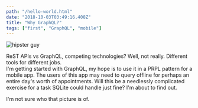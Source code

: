 ```yaml
---
path: "/hello-world.html"
date: "2018-10-03T03:49:16.408Z"
title: "Why GraphQL?"
tags: ["first", "GraphQL", "mobile"]
---
```


![hipster guy](./images/hipster.jpeg)


ReST APIs vs GraphQL, competing technologies?
Well, not really.  Different tools for different jobs.  
I'm getting started with GraphQL, my hope is to use it in a PRPL 
pattern for a mobile app.  The users of this app may need to query
offline for perhaps an entire day's worth of appointments.  Will this
be a needlessly complicated exercise for a task SQLite could handle just
fine?  I'm about to find out.  

I'm not sure who that picture is of.

